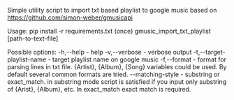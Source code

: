 Simple utility script to import txt based playlist to google music based on https://github.com/simon-weber/gmusicapi

Usage:
pip install -r requirements.txt (once)
gmusic_import_txt_playlist [path-to-text-file]

Possible options:
-h,--help - help
-v,--verbose - verbose output
-t,--target-playlist-name - target playlist name on google music
-f,--format - format for parsing lines in txt file. {Artist}, {Album}, {Song} variables could be used. By default several common formats are tried.
--matching-style - substring or exact_match. in substring mode script is satisfied if you input only substring of {Arist}, {Album}, etc. In exact_match exact match is required.
